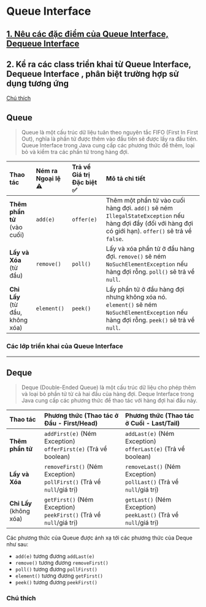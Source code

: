 # Queue Interface
## [1. Nêu các đặc điểm của Queue Interface, Dequeue Interface](#queue)
## 2. Kể ra các class triển khai từ Queue Interface, Dequeue Interface , phân biệt trường hợp sử dụng tương ứng

[Chú thích](#chú-thích)
## Queue
> Queue là một cấu trúc dữ liệu tuân theo nguyên tắc FIFO (First In First Out), nghĩa là phần tử được thêm vào đầu tiên sẽ được lấy ra đầu tiên. Queue Interface trong Java cung cấp các phương thức để thêm, loại bỏ và kiểm tra các phần tử trong hàng đợi.


| Thao tác                           | Ném ra Ngoại lệ ⚠️ | Trả về Giá trị Đặc biệt ✅ | Mô tả chi tiết                                                                                                                                           |
|:-----------------------------------|:-------------------|:--------------------------|:---------------------------------------------------------------------------------------------------------------------------------------------------------|
| **Thêm phần tử**<br>(vào cuối)     | `add(e)`           | `offer(e)`                | Thêm một phần tử vào cuối hàng đợi. `add()` sẽ ném `IllegalStateException` nếu hàng đợi đầy (đối với hàng đợi có giới hạn). `offer()` sẽ trả về `false`. |
| **Lấy và Xóa**<br>(từ đầu)         | `remove()`         | `poll()`                  | Lấy và xóa phần tử ở đầu hàng đợi. `remove()` sẽ ném `NoSuchElementException` nếu hàng đợi rỗng. `poll()` sẽ trả về `null`.                              |
| **Chỉ Lấy**<br>(từ đầu, không xóa) | `element()`        | `peek()`                  | Lấy phần tử ở đầu hàng đợi nhưng không xóa nó. `element()` sẽ ném `NoSuchElementException` nếu hàng đợi rỗng. `peek()` sẽ trả về `null`.                 |

### Các lớp triển khai của Queue Interface
---

## Deque
> Deque (Double-Ended Queue) là một cấu trúc dữ liệu cho phép thêm và loại bỏ phần tử từ cả hai đầu của hàng đợi. Deque Interface trong Java cung cấp các phương thức để thao tác với hàng đợi hai đầu này.

| Thao tác                   | Phương thức (Thao tác ở **Đầu** - First/Head)                              | Phương thức (Thao tác ở **Cuối** - Last/Tail)                            |
|:---------------------------|:---------------------------------------------------------------------------|:-------------------------------------------------------------------------|
| **Thêm phần tử**           | `addFirst(e)` (Ném Exception) <br> `offerFirst(e)` (Trả về boolean)        | `addLast(e)` (Ném Exception) <br> `offerLast(e)` (Trả về boolean)        |
| **Lấy và Xóa**             | `removeFirst()` (Ném Exception) <br> `pollFirst()` (Trả về `null`/giá trị) | `removeLast()` (Ném Exception) <br> `pollLast()` (Trả về `null`/giá trị) |
| **Chỉ Lấy**<br>(không xóa) | `getFirst()` (Ném Exception) <br> `peekFirst()` (Trả về `null`/giá trị)    | `getLast()` (Ném Exception) <br> `peekLast()` (Trả về `null`/giá trị)    |


Các phương thức của Queue được ánh xạ tới các phương thức của Deque như sau:
- `add(e)` tương đương `addLast(e)`
- `remove()` tương đương `removeFirst()`
- `poll()` tương đương `pollFirst()`
- `element()` tương đương `getFirst()`
- `peek()` tương đương `peekFirst()`


### Chú thích